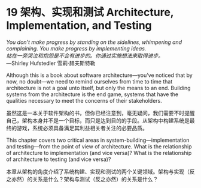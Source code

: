 19 架构、实现和测试 Architecture, Implementation, and Testing
===

_You don’t make progress by standing on the sidelines, whimpering and complaining. You make progress by implementing ideas._  
_站在一旁哭泣和抱怨是不会有进步的。你通过实施想法来取得进步。_   
—Shirley Hufstedler 雪莉·赫夫斯特勒

Although this is a book about software architecture—you’ve noticed that by now, no doubt—we need to remind ourselves from time to time that architecture is not a goal unto itself, but only the means to an end. Building systems from the architecture is the end game, systems that have the qualities necessary to meet the concerns of their stakeholders.

虽然这是一本关于软件架构的书，但你已经注意到，毫无疑问，我们需要不时提醒自己，架构本身并不是一个目标，而只是达到目的的手段。从架构中构建系统是最终的游戏，系统必须具备满足其利益相关者关注的必要品质。

This chapter covers two critical areas in system-building—implementation and testing—from the point of view of architecture. What is the relationship of architecture to implementation (and vice versa)? What is the relationship of architecture to testing (and vice versa)?

本章从架构的角度介绍了系统构建、实现和测试的两个关键领域。架构与实现（反之亦然）的关系是什么？架构与测试（反之亦然）的关系是什么？
